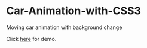 # Car-Animation-with-CSS3
Moving car animation with background change

Click <a href="https://codepen.io/vinodselvin/pen/WpKzdB" target="_blank">here</a> for demo.
